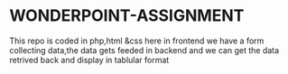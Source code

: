 # WONDERPOINT-ASSIGNMENT
This repo is coded in php,html &css here in frontend we have a form collecting data,the data gets feeded in backend and we can get the data 
retrived back and display in tablular format

